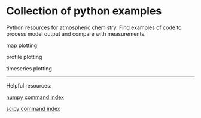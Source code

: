 # Collection of python examples
<!--
.. title: Python examples for atmospheric chemistry
.. date: 2020-03-26
.. tags: atmospheric chemistry python examples gallery
.. description: Based off the Unidata one-stop shop for Python in atmospheric science and meteorology
.. author: rrb
-->

Python resources for atmospheric chemistry. Find examples of code to process model output and compare with measurements.

[map plotting](map_plotting.md)

profile plotting

timeseries plotting

------------------------------
Helpful resources:

[numpy command index](https://numpy.org/doc/stable/genindex.html)

[scipy command index](https://docs.scipy.org/doc/scipy/reference/genindex.html)


